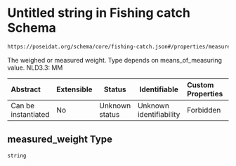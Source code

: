 # Untitled string in Fishing catch Schema

```txt
https://poseidat.org/schema/core/fishing-catch.json#/properties/measured_weight
```

The weighed or measured weight. Type depends on means_of_measuring value. NLD3.3: MM


| Abstract            | Extensible | Status         | Identifiable            | Custom Properties | Additional Properties | Access Restrictions | Defined In                                                                     |
| :------------------ | ---------- | -------------- | ----------------------- | :---------------- | --------------------- | ------------------- | ------------------------------------------------------------------------------ |
| Can be instantiated | No         | Unknown status | Unknown identifiability | Forbidden         | Allowed               | none                | [fishing-catch.json\*](schemas/core/fishing-catch.json "open original schema") |

## measured_weight Type

`string`
